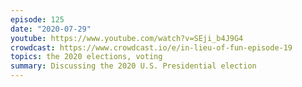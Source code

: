 ```yaml
---
episode: 125
date: "2020-07-29"
youtube: https://www.youtube.com/watch?v=SEji_b4J9G4
crowdcast: https://www.crowdcast.io/e/in-lieu-of-fun-episode-19
topics: the 2020 elections, voting
summary: Discussing the 2020 U.S. Presidential election
---
```

